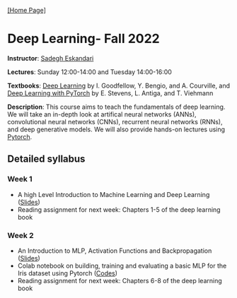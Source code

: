 [[Home Page]](https://sadegh28.github.io/eskandari)  
# Deep Learning- Fall 2022

**Instructor**: [Sadegh Eskandari](https://sadegh28.github.io/eskandari) 

**Lectures**: Sunday 12:00-14:00 and Tuesday 14:00-16:00

**Textbooks**: [Deep Learning](https://www.deeplearningbook.org/) by I. Goodfellow, Y. Bengio, and A. Courville, and [Deep Learning with PyTorch](https://www.manning.com/books/deep-learning-with-pytorch) by E. Stevens, L. Antiga, and T. Viehmann

**Description**: This course aims to teach the fundamentals of deep learning. We will take an in-depth look at artifical neural networks (ANNs), convolutional neural networks (CNNs), recurrent neural networks (RNNs), and deep generative models. We will also provide hands-on lectures using [Pytorch](https://pytorch.org/). 

## Detailed syllabus
### Week 1
* A high Level Introduction to Machine Learning and Deep Learning  ([Slides](Materials/Lecture1(Intro).pdf))
* Reading assignment for next week: Chapters 1-5 of the deep learning book

### Week 2
* An Introduction to MLP, Activation Functions and Backpropagation ([Slides](Materials/Lecture2(MLP).pdf))
* Colab notebook on building, training and evaluating a basic MLP for the Iris dataset using Pytorch ([Codes](Materials/MLP%20for%20Iris(Pytorch).ipynb))
* Reading assignment for next week: Chapters 6-8 of the deep learning book




